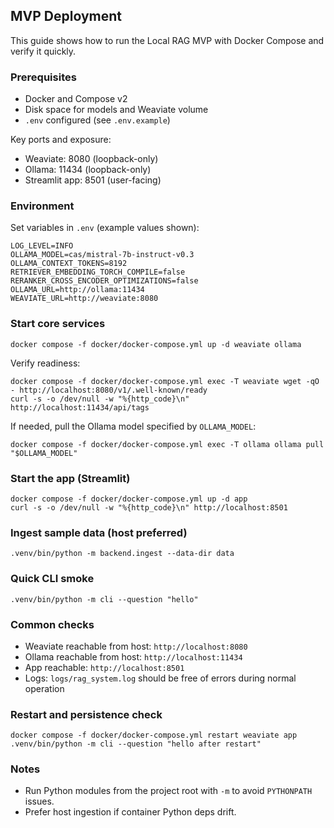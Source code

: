 ## MVP Deployment

This guide shows how to run the Local RAG MVP with Docker Compose and verify it quickly.

### Prerequisites
- Docker and Compose v2
- Disk space for models and Weaviate volume
- `.env` configured (see `.env.example`)

Key ports and exposure:
- Weaviate: 8080 (loopback-only)
- Ollama: 11434 (loopback-only)
- Streamlit app: 8501 (user-facing)

### Environment
Set variables in `.env` (example values shown):
```
LOG_LEVEL=INFO
OLLAMA_MODEL=cas/mistral-7b-instruct-v0.3
OLLAMA_CONTEXT_TOKENS=8192
RETRIEVER_EMBEDDING_TORCH_COMPILE=false
RERANKER_CROSS_ENCODER_OPTIMIZATIONS=false
OLLAMA_URL=http://ollama:11434
WEAVIATE_URL=http://weaviate:8080
```

### Start core services
```
docker compose -f docker/docker-compose.yml up -d weaviate ollama
```
Verify readiness:
```
docker compose -f docker/docker-compose.yml exec -T weaviate wget -qO - http://localhost:8080/v1/.well-known/ready
curl -s -o /dev/null -w "%{http_code}\n" http://localhost:11434/api/tags
```
If needed, pull the Ollama model specified by `OLLAMA_MODEL`:
```
docker compose -f docker/docker-compose.yml exec -T ollama ollama pull "$OLLAMA_MODEL"
```

### Start the app (Streamlit)
```
docker compose -f docker/docker-compose.yml up -d app
curl -s -o /dev/null -w "%{http_code}\n" http://localhost:8501
```

### Ingest sample data (host preferred)
```
.venv/bin/python -m backend.ingest --data-dir data
```

### Quick CLI smoke
```
.venv/bin/python -m cli --question "hello"
```

### Common checks
- Weaviate reachable from host: `http://localhost:8080`
- Ollama reachable from host: `http://localhost:11434`
- App reachable: `http://localhost:8501`
- Logs: `logs/rag_system.log` should be free of errors during normal operation

### Restart and persistence check
```
docker compose -f docker/docker-compose.yml restart weaviate app
.venv/bin/python -m cli --question "hello after restart"
```

### Notes
- Run Python modules from the project root with `-m` to avoid `PYTHONPATH` issues.
- Prefer host ingestion if container Python deps drift.

